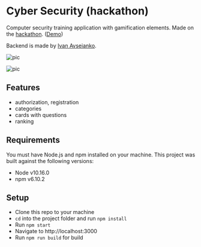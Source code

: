 # Cyber Security (hackathon)

Computer security training application with gamification elements. Made on the [hackathon](https://xn--b1aaqfxbbhefb3bya5f.xn--p1ai/). ([Demo](https://nikolskiy.dev/hackathon/))

Backend is made by [Ivan Avseianko](https://gitlab.com/avseianko/cybersecurity).

![pic](https://res.cloudinary.com/dtv6nxle4/image/upload/v1564497493/1.jpg)

![pic](https://res.cloudinary.com/dtv6nxle4/image/upload/v1564497493/2.jpg)

## Features
- authorization, registration
- categories
- cards with questions
- ranking

## Requirements
You must have Node.js and npm installed on your machine. This project was built against the following versions:

- Node v10.16.0
- npm v6.10.2

## Setup
- Clone this repo to your machine
- `cd` into the project folder and run `npm install`
- Run `npm start`
- Navigate to http://localhost:3000
- Run `npm run build` for build
